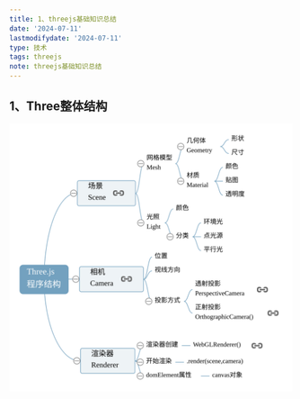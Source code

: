 ```yaml
---
title: 1、threejs基础知识总结
date: '2024-07-11'
lastmodifydate: '2024-07-11'
type: 技术
tags: threejs
note: threejs基础知识总结
---
```


## 1、Three整体结构

<img src="../../images/threejs/threejs9结构.svg" >





